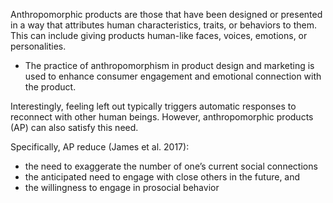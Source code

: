 Anthropomorphic products are those that have been designed or presented in a way that attributes human characteristics, traits, or behaviors to them. This can include giving products human-like faces, voices, emotions, or personalities. 
- The practice of anthropomorphism in product design and marketing is used to enhance consumer engagement and emotional connection with the product.


Interestingly, feeling left out typically triggers automatic responses to reconnect with other human beings. However, anthropomorphic products (AP) can also satisfy this need.

Specifically, AP reduce (James et al. 2017):  
- the need to exaggerate the number of one’s current social connections  
- the anticipated need to engage with close others in the future, and  
- the willingness to engage in prosocial behavior